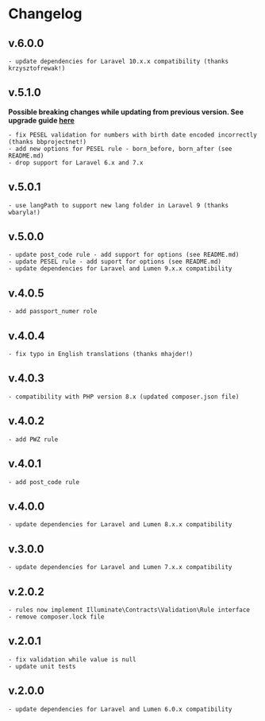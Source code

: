 # Changelog
## v.6.0.0
    - update dependencies for Laravel 10.x.x compatibility (thanks krzysztofrewak!)
## v.5.1.0
**Possible breaking changes while updating from previous version. See upgrade guide [here](UPGRADE_GUIDE.md)**

    - fix PESEL validation for numbers with birth date encoded incorrectly (thanks bbprojectnet!)
    - add new options for PESEL rule - born_before, born_after (see README.md)
    - drop support for Laravel 6.x and 7.x
## v.5.0.1
    - use langPath to support new lang folder in Laravel 9 (thanks wbaryla!)
## v.5.0.0
    - update post_code rule - add support for options (see README.md)
    - update PESEL rule - add suport for options (see README.md)
    - update dependencies for Laravel and Lumen 9.x.x compatibility
## v.4.0.5
    - add passport_numer role
## v.4.0.4
    - fix typo in English translations (thanks mhajder!)
## v.4.0.3
    - compatibility with PHP version 8.x (updated composer.json file)
## v.4.0.2
    - add PWZ rule
## v.4.0.1
    - add post_code rule
## v.4.0.0
    - update dependencies for Laravel and Lumen 8.x.x compatibility
## v.3.0.0
    - update dependencies for Laravel and Lumen 7.x.x compatibility
## v.2.0.2
    - rules now implement Illuminate\Contracts\Validation\Rule interface
    - remove composer.lock file
## v.2.0.1
    - fix validation while value is null
    - update unit tests
## v.2.0.0
    - update dependencies for Laravel and Lumen 6.0.x compatibility